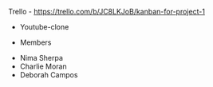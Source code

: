 Trello - https://trello.com/b/JC8LKJoB/kanban-for-project-1

- Youtube-clone

* Members

- Nima Sherpa
- Charlie Moran
- Deborah Campos
